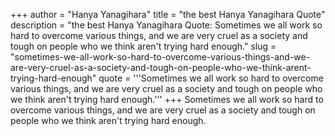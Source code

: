 +++
author = "Hanya Yanagihara"
title = "the best Hanya Yanagihara Quote"
description = "the best Hanya Yanagihara Quote: Sometimes we all work so hard to overcome various things, and we are very cruel as a society and tough on people who we think aren't trying hard enough."
slug = "sometimes-we-all-work-so-hard-to-overcome-various-things-and-we-are-very-cruel-as-a-society-and-tough-on-people-who-we-think-arent-trying-hard-enough"
quote = '''Sometimes we all work so hard to overcome various things, and we are very cruel as a society and tough on people who we think aren't trying hard enough.'''
+++
Sometimes we all work so hard to overcome various things, and we are very cruel as a society and tough on people who we think aren't trying hard enough.
